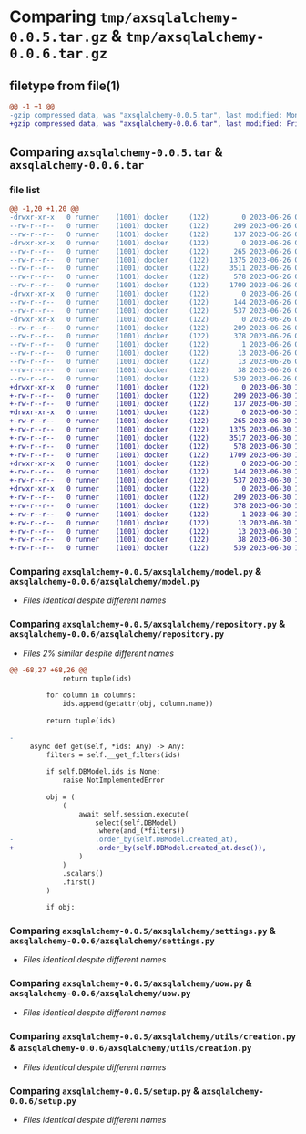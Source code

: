 # Comparing `tmp/axsqlalchemy-0.0.5.tar.gz` & `tmp/axsqlalchemy-0.0.6.tar.gz`

## filetype from file(1)

```diff
@@ -1 +1 @@
-gzip compressed data, was "axsqlalchemy-0.0.5.tar", last modified: Mon Jun 26 09:08:17 2023, max compression
+gzip compressed data, was "axsqlalchemy-0.0.6.tar", last modified: Fri Jun 30 17:47:11 2023, max compression
```

## Comparing `axsqlalchemy-0.0.5.tar` & `axsqlalchemy-0.0.6.tar`

### file list

```diff
@@ -1,20 +1,20 @@
-drwxr-xr-x   0 runner    (1001) docker     (122)        0 2023-06-26 09:08:17.532245 axsqlalchemy-0.0.5/
--rw-r--r--   0 runner    (1001) docker     (122)      209 2023-06-26 09:08:17.532245 axsqlalchemy-0.0.5/PKG-INFO
--rw-r--r--   0 runner    (1001) docker     (122)      137 2023-06-26 09:07:51.000000 axsqlalchemy-0.0.5/README.md
-drwxr-xr-x   0 runner    (1001) docker     (122)        0 2023-06-26 09:08:17.532245 axsqlalchemy-0.0.5/axsqlalchemy/
--rw-r--r--   0 runner    (1001) docker     (122)      265 2023-06-26 09:07:51.000000 axsqlalchemy-0.0.5/axsqlalchemy/__init__.py
--rw-r--r--   0 runner    (1001) docker     (122)     1375 2023-06-26 09:07:51.000000 axsqlalchemy-0.0.5/axsqlalchemy/model.py
--rw-r--r--   0 runner    (1001) docker     (122)     3511 2023-06-26 09:07:51.000000 axsqlalchemy-0.0.5/axsqlalchemy/repository.py
--rw-r--r--   0 runner    (1001) docker     (122)      578 2023-06-26 09:07:51.000000 axsqlalchemy-0.0.5/axsqlalchemy/settings.py
--rw-r--r--   0 runner    (1001) docker     (122)     1709 2023-06-26 09:07:51.000000 axsqlalchemy-0.0.5/axsqlalchemy/uow.py
-drwxr-xr-x   0 runner    (1001) docker     (122)        0 2023-06-26 09:08:17.532245 axsqlalchemy-0.0.5/axsqlalchemy/utils/
--rw-r--r--   0 runner    (1001) docker     (122)      144 2023-06-26 09:07:51.000000 axsqlalchemy-0.0.5/axsqlalchemy/utils/__init__.py
--rw-r--r--   0 runner    (1001) docker     (122)      537 2023-06-26 09:07:51.000000 axsqlalchemy-0.0.5/axsqlalchemy/utils/creation.py
-drwxr-xr-x   0 runner    (1001) docker     (122)        0 2023-06-26 09:08:17.532245 axsqlalchemy-0.0.5/axsqlalchemy.egg-info/
--rw-r--r--   0 runner    (1001) docker     (122)      209 2023-06-26 09:08:17.000000 axsqlalchemy-0.0.5/axsqlalchemy.egg-info/PKG-INFO
--rw-r--r--   0 runner    (1001) docker     (122)      378 2023-06-26 09:08:17.000000 axsqlalchemy-0.0.5/axsqlalchemy.egg-info/SOURCES.txt
--rw-r--r--   0 runner    (1001) docker     (122)        1 2023-06-26 09:08:17.000000 axsqlalchemy-0.0.5/axsqlalchemy.egg-info/dependency_links.txt
--rw-r--r--   0 runner    (1001) docker     (122)       13 2023-06-26 09:08:17.000000 axsqlalchemy-0.0.5/axsqlalchemy.egg-info/requires.txt
--rw-r--r--   0 runner    (1001) docker     (122)       13 2023-06-26 09:08:17.000000 axsqlalchemy-0.0.5/axsqlalchemy.egg-info/top_level.txt
--rw-r--r--   0 runner    (1001) docker     (122)       38 2023-06-26 09:08:17.532245 axsqlalchemy-0.0.5/setup.cfg
--rw-r--r--   0 runner    (1001) docker     (122)      539 2023-06-26 09:07:51.000000 axsqlalchemy-0.0.5/setup.py
+drwxr-xr-x   0 runner    (1001) docker     (122)        0 2023-06-30 17:47:11.503602 axsqlalchemy-0.0.6/
+-rw-r--r--   0 runner    (1001) docker     (122)      209 2023-06-30 17:47:11.499602 axsqlalchemy-0.0.6/PKG-INFO
+-rw-r--r--   0 runner    (1001) docker     (122)      137 2023-06-30 17:46:45.000000 axsqlalchemy-0.0.6/README.md
+drwxr-xr-x   0 runner    (1001) docker     (122)        0 2023-06-30 17:47:11.499602 axsqlalchemy-0.0.6/axsqlalchemy/
+-rw-r--r--   0 runner    (1001) docker     (122)      265 2023-06-30 17:46:45.000000 axsqlalchemy-0.0.6/axsqlalchemy/__init__.py
+-rw-r--r--   0 runner    (1001) docker     (122)     1375 2023-06-30 17:46:45.000000 axsqlalchemy-0.0.6/axsqlalchemy/model.py
+-rw-r--r--   0 runner    (1001) docker     (122)     3517 2023-06-30 17:46:45.000000 axsqlalchemy-0.0.6/axsqlalchemy/repository.py
+-rw-r--r--   0 runner    (1001) docker     (122)      578 2023-06-30 17:46:45.000000 axsqlalchemy-0.0.6/axsqlalchemy/settings.py
+-rw-r--r--   0 runner    (1001) docker     (122)     1709 2023-06-30 17:46:45.000000 axsqlalchemy-0.0.6/axsqlalchemy/uow.py
+drwxr-xr-x   0 runner    (1001) docker     (122)        0 2023-06-30 17:47:11.499602 axsqlalchemy-0.0.6/axsqlalchemy/utils/
+-rw-r--r--   0 runner    (1001) docker     (122)      144 2023-06-30 17:46:45.000000 axsqlalchemy-0.0.6/axsqlalchemy/utils/__init__.py
+-rw-r--r--   0 runner    (1001) docker     (122)      537 2023-06-30 17:46:45.000000 axsqlalchemy-0.0.6/axsqlalchemy/utils/creation.py
+drwxr-xr-x   0 runner    (1001) docker     (122)        0 2023-06-30 17:47:11.499602 axsqlalchemy-0.0.6/axsqlalchemy.egg-info/
+-rw-r--r--   0 runner    (1001) docker     (122)      209 2023-06-30 17:47:11.000000 axsqlalchemy-0.0.6/axsqlalchemy.egg-info/PKG-INFO
+-rw-r--r--   0 runner    (1001) docker     (122)      378 2023-06-30 17:47:11.000000 axsqlalchemy-0.0.6/axsqlalchemy.egg-info/SOURCES.txt
+-rw-r--r--   0 runner    (1001) docker     (122)        1 2023-06-30 17:47:11.000000 axsqlalchemy-0.0.6/axsqlalchemy.egg-info/dependency_links.txt
+-rw-r--r--   0 runner    (1001) docker     (122)       13 2023-06-30 17:47:11.000000 axsqlalchemy-0.0.6/axsqlalchemy.egg-info/requires.txt
+-rw-r--r--   0 runner    (1001) docker     (122)       13 2023-06-30 17:47:11.000000 axsqlalchemy-0.0.6/axsqlalchemy.egg-info/top_level.txt
+-rw-r--r--   0 runner    (1001) docker     (122)       38 2023-06-30 17:47:11.503602 axsqlalchemy-0.0.6/setup.cfg
+-rw-r--r--   0 runner    (1001) docker     (122)      539 2023-06-30 17:46:45.000000 axsqlalchemy-0.0.6/setup.py
```

### Comparing `axsqlalchemy-0.0.5/axsqlalchemy/model.py` & `axsqlalchemy-0.0.6/axsqlalchemy/model.py`

 * *Files identical despite different names*

### Comparing `axsqlalchemy-0.0.5/axsqlalchemy/repository.py` & `axsqlalchemy-0.0.6/axsqlalchemy/repository.py`

 * *Files 2% similar despite different names*

```diff
@@ -68,27 +68,26 @@
             return tuple(ids)
 
         for column in columns:
             ids.append(getattr(obj, column.name))
 
         return tuple(ids)
 
-
     async def get(self, *ids: Any) -> Any:
         filters = self.__get_filters(ids)
 
         if self.DBModel.ids is None:
             raise NotImplementedError
 
         obj = (
             (
                 await self.session.execute(
                     select(self.DBModel)
                     .where(and_(*filters))
-                    .order_by(self.DBModel.created_at),
+                    .order_by(self.DBModel.created_at.desc()),
                 )
             )
             .scalars()
             .first()
         )
 
         if obj:
```

### Comparing `axsqlalchemy-0.0.5/axsqlalchemy/settings.py` & `axsqlalchemy-0.0.6/axsqlalchemy/settings.py`

 * *Files identical despite different names*

### Comparing `axsqlalchemy-0.0.5/axsqlalchemy/uow.py` & `axsqlalchemy-0.0.6/axsqlalchemy/uow.py`

 * *Files identical despite different names*

### Comparing `axsqlalchemy-0.0.5/axsqlalchemy/utils/creation.py` & `axsqlalchemy-0.0.6/axsqlalchemy/utils/creation.py`

 * *Files identical despite different names*

### Comparing `axsqlalchemy-0.0.5/setup.py` & `axsqlalchemy-0.0.6/setup.py`

 * *Files identical despite different names*

